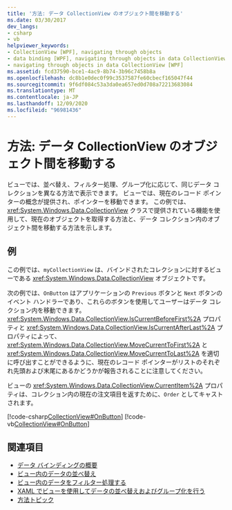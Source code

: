 ```yaml
---
title: '方法: データ CollectionView のオブジェクト間を移動する'
ms.date: 03/30/2017
dev_langs:
- csharp
- vb
helpviewer_keywords:
- CollectionView [WPF], navigating through objects
- data binding [WPF], navigating through objects in data CollectionView
- navigating through objects in data CollectionView [WPF]
ms.assetid: fcd37590-bce1-4ac9-8b74-3b96c7458b8a
ms.openlocfilehash: dc8b1e0dec0f99c3537587fe60cbecf165047f44
ms.sourcegitcommit: 9f6df084c53a3da0ea657ed0d708a72213683084
ms.translationtype: MT
ms.contentlocale: ja-JP
ms.lasthandoff: 12/09/2020
ms.locfileid: "96981436"
---
```

# <a name="how-to-navigate-through-the-objects-in-a-data-collectionview"></a>方法: データ CollectionView のオブジェクト間を移動する
ビューでは、並べ替え、フィルター処理、グループ化に応じて、同じデータ コレクションを異なる方法で表示できます。 ビューでは、現在のレコード ポインターの概念が提供され、ポインターを移動できます。 この例では、<xref:System.Windows.Data.CollectionView> クラスで提供されている機能を使用して、現在のオブジェクトを取得する方法と、データ コレクション内のオブジェクト間を移動する方法を示します。  
  
## <a name="example"></a>例  
 この例では、`myCollectionView` は、バインドされたコレクションに対するビューである <xref:System.Windows.Data.CollectionView> オブジェクトです。  
  
 次の例では、`OnButton` はアプリケーションの `Previous` ボタンと `Next` ボタンのイベント ハンドラーであり、これらのボタンを使用してユーザーはデータ コレクション内を移動できます。 <xref:System.Windows.Data.CollectionView.IsCurrentBeforeFirst%2A> プロパティと <xref:System.Windows.Data.CollectionView.IsCurrentAfterLast%2A> プロパティによって、<xref:System.Windows.Data.CollectionView.MoveCurrentToFirst%2A> と <xref:System.Windows.Data.CollectionView.MoveCurrentToLast%2A> を適切に呼び出すことができるように、現在のレコード ポインターがリストのそれぞれ先頭および末尾にあるかどうかが報告されることに注意してください。  
  
 ビューの <xref:System.Windows.Data.CollectionView.CurrentItem%2A> プロパティは、コレクション内の現在の注文項目を返すために、`Order` としてキャストされます。  
  
 [!code-csharp[CollectionView#OnButton](~/samples/snippets/csharp/VS_Snippets_Wpf/CollectionView/CSharp/Page1.xaml.cs#onbutton)]
 [!code-vb[CollectionView#OnButton](~/samples/snippets/visualbasic/VS_Snippets_Wpf/CollectionView/VisualBasic/Page1.xaml.vb#onbutton)]  
  
## <a name="see-also"></a>関連項目

- [データ バインディングの概要](/dotnet/desktop-wpf/data/data-binding-overview)
- [ビュー内のデータの並べ替え](how-to-sort-data-in-a-view.md)
- [ビュー内のデータをフィルター処理する](how-to-filter-data-in-a-view.md)
- [XAML でビューを使用してデータの並べ替えおよびグループ化を行う](how-to-sort-and-group-data-using-a-view-in-xaml.md)
- [方法トピック](data-binding-how-to-topics.md)
